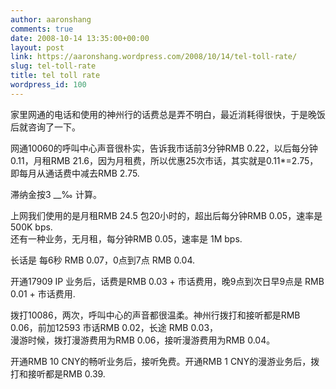 ```yaml
---
author: aaronshang
comments: true
date: 2008-10-14 13:35:00+00:00
layout: post
link: https://aaronshang.wordpress.com/2008/10/14/tel-toll-rate/
slug: tel-toll-rate
title: tel toll rate
wordpress_id: 100
---
```


  
家里网通的电话和使用的神州行的话费总是弄不明白，最近消耗得很快，于是晚饭后就咨询了一下。  
  
网通10060的呼叫中心声音很朴实，告诉我市话前3分钟RMB 0.22，以后每分钟0.11，月租RMB 21.6，因为月租费，所以优惠25次市话，其实就是0.11*=2.75，即每月从通话费中减去RMB 2.75.  
  
滞纳金按3 __‰ 计算。  
  
上网我们使用的是月租RMB 24.5 包20小时的，超出后每分钟RMB 0.05，速率是500K bps.  
还有一种业务，无月租，每分钟RMB 0.05，速率是 1M bps.  
  
长话是 每6秒 RMB 0.07，0点到7点 RMB 0.04.  
  
开通17909 IP 业务后，话费是RMB 0.03 + 市话费用，晚9点到次日早9点是 RMB 0.01 + 市话费用.  
  
  
  
拨打10086，两次，呼叫中心的声音都很温柔。神州行拨打和接听都是RMB 0.06，前加12593 市话RMB 0.02，长途 RMB 0.03，  
漫游时候，拨打漫游费用为RMB 0.06，接听漫游费用为RMB 0.04。  
  
开通RMB 10 CNY的畅听业务后，接听免费。开通RMB 1 CNY的漫游业务后，拨打和接听都是RMB 0.39.  
  


![]()
